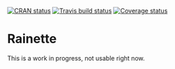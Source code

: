 [![CRAN status](https://www.r-pkg.org/badges/version/rainette)](https://cran.r-project.org/package=rainette)
[![Travis build status](https://travis-ci.org/juba/rainette.svg?branch=master)](https://travis-ci.org/juba/rainette)
[![Coverage status](https://codecov.io/gh/juba/rainette/branch/master/graph/badge.svg)](https://codecov.io/github/juba/rainette?branch=master)

# Rainette

This is a work in progress, not usable right now.

